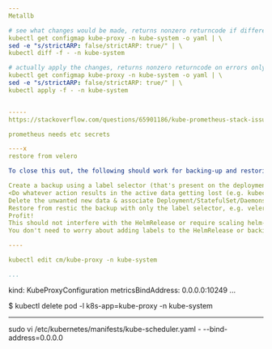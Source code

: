 ```yaml
---
Metallb

# see what changes would be made, returns nonzero returncode if different
kubectl get configmap kube-proxy -n kube-system -o yaml | \
sed -e "s/strictARP: false/strictARP: true/" | \
kubectl diff -f - -n kube-system

# actually apply the changes, returns nonzero returncode on errors only
kubectl get configmap kube-proxy -n kube-system -o yaml | \
sed -e "s/strictARP: false/strictARP: true/" | \
kubectl apply -f - -n kube-system


-----
https://stackoverflow.com/questions/65901186/kube-prometheus-stack-issue-scraping-metrics/66276144#66276144

prometheus needs etc secrets

----x
restore from velero

To close this out, the following should work for backing-up and restoring a specific workload using velero in a gitops (flux) environment:

Create a backup using a label selector (that's present on the deployment, pv, & pvc) for the application, e.g. velero backup create test-minecraft --selector "app=mc-test-minecraft" --wait
<Do whatever action results in the active data getting lost (e.g. kubectl delete hr mc-test)>
Delete the unwanted new data & associate Deployment/StatefulSet/Daemonset, e.g. kubectl delete deployment mc-test-minecraft && kubectl delete pvc mc-test-minecraft-datadir
Restore from restic the backup with only the label selector, e.g. velero restore create --from-backup test-minecraft --selector "app=mc-test-minecraft" --wait
Profit!
This should not interfere with the HelmRelease or require scaling helm-operator
You don't need to worry about adding labels to the HelmRelease or backing-up the helm secret object

----

kubectl edit cm/kube-proxy -n kube-system

...
```

kind: KubeProxyConfiguration
metricsBindAddress: 0.0.0.0:10249
...

$ kubectl delete pod -l k8s-app=kube-proxy -n kube-system

----
sudo vi /etc/kubernetes/manifests/kube-scheduler.yaml
    - --bind-address=0.0.0.0
